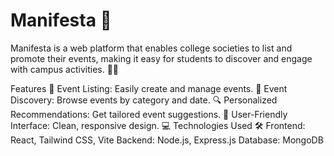# Manifesta 🎉
Manifesta is a web platform that enables college societies to list and promote their events, making it easy for students to discover and engage with campus activities. 📅✨

Features 🌟
Event Listing: Easily create and manage events. 📝
Event Discovery: Browse events by category and date. 🔍
Personalized Recommendations: Get tailored event suggestions. 🎯
User-Friendly Interface: Clean, responsive design. 💻
Technologies Used 🛠️
Frontend: React, Tailwind CSS, Vite
Backend: Node.js, Express.js
Database: MongoDB
